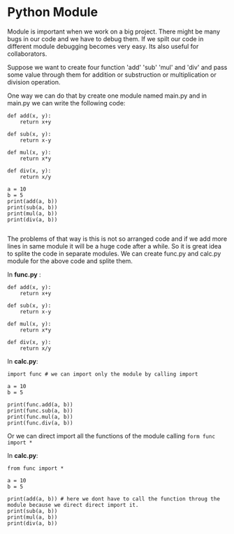 # Python Module


Module is important when we work on a big project. There might be many bugs in our code and we have to debug them. If we spilt our code in different module debugging becomes very easy. Its also useful for collaborators. 

Suppose we want to create four function 'add' 'sub' 'mul' and 'div' and pass some value through them for addition or substruction or multiplication or division operation.

One way we can do that by create one module named main.py and in main.py we can write the following code:

```
def add(x, y):
	return x+y

def sub(x, y):
	return x-y

def mul(x, y):
	return x*y

def div(x, y):
	return x/y

a = 10
b = 5
print(add(a, b))
print(sub(a, b))
print(mul(a, b))
print(div(a, b))


``` 

The problems of that way is this is not so arranged code and if we add more lines in same module it will be a huge code after a while. So it is great idea to splite the code in separate modules. 
We can create func.py and calc.py module for the above code and splite them.

In **func.py** :
```
def add(x, y):
	return x+y

def sub(x, y):
	return x-y

def mul(x, y):
	return x*y

def div(x, y):
	return x/y

```

In **calc.py**:
```
import func # we can import only the module by calling import

a = 10 
b = 5

print(func.add(a, b))
print(func.sub(a, b))
print(func.mul(a, b))
print(func.div(a, b))

```

Or we can direct import all the functions of the module calling ` form func import * ` 

In **calc.py**:
```
from func import *

a = 10 
b = 5

print(add(a, b)) # here we dont have to call the function throug the module because we direct direct import it.
print(sub(a, b))
print(mul(a, b))
print(div(a, b))

```
